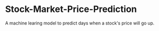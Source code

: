 # Stock-Market-Price-Prediction
A machine learing model to predict days when a stock's price will go up.

